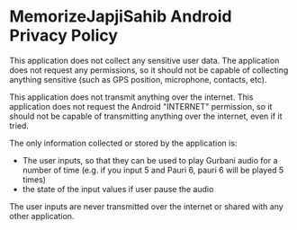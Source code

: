 MemorizeJapjiSahib Android Privacy Policy
=================================

This application does not collect any sensitive user data. The application
does not request any permissions, so it should not be capable of collecting
anything sensitive (such as GPS position, microphone, contacts, etc).

This application does not transmit anything over the internet. This application
does not request the Android "INTERNET" permission, so it should not be capable
of transmitting anything over the internet, even if it tried.

The only information collected or stored by the application is:
* The user inputs, so that they can be used to play Gurbani audio for
  a number of time (e.g. if you input 5 and Pauri 6, pauri 6 will be played 5 times)
* the state of the input values if user pause the audio

The user inputs are never transmitted over the internet or shared with any other
application.
